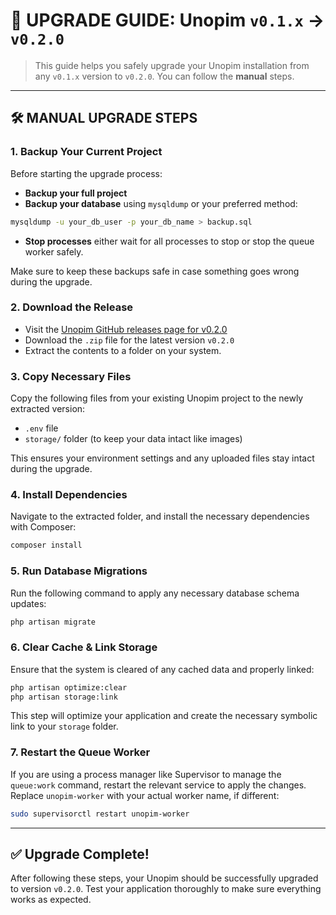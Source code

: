 # 🔼 UPGRADE GUIDE: Unopim `v0.1.x` → `v0.2.0`

> This guide helps you safely upgrade your Unopim installation from any `v0.1.x` version to `v0.2.0`. You can follow the **manual** steps.

---

## 🛠️ MANUAL UPGRADE STEPS

### 1. **Backup Your Current Project**

Before starting the upgrade process:

* **Backup your full project**
* **Backup your database** using `mysqldump` or your preferred method:

```bash
mysqldump -u your_db_user -p your_db_name > backup.sql
```
* **Stop processes** either wait for all processes to stop or stop the queue worker safely.

Make sure to keep these backups safe in case something goes wrong during the upgrade.

### 2. **Download the Release**

* Visit the [Unopim GitHub releases page for v0.2.0](https://github.com/unopim/unopim/archive/refs/tags/v0.2.0.zip)
* Download the `.zip` file for the latest version `v0.2.0`
* Extract the contents to a folder on your system.

### 3. **Copy Necessary Files**

Copy the following files from your existing Unopim project to the newly extracted version:

* `.env` file
* `storage/` folder (to keep your data intact like images)

This ensures your environment settings and any uploaded files stay intact during the upgrade.

### 4. **Install Dependencies**

Navigate to the extracted folder, and install the necessary dependencies with Composer:

```bash
composer install
```

### 5. **Run Database Migrations**

Run the following command to apply any necessary database schema updates:

```bash
php artisan migrate
```

### 6. **Clear Cache & Link Storage**

Ensure that the system is cleared of any cached data and properly linked:

```bash
php artisan optimize:clear
php artisan storage:link
```

This step will optimize your application and create the necessary symbolic link to your `storage` folder.

### 7. **Restart the Queue Worker**

If you are using a process manager like Supervisor to manage the `queue:work` command, restart the relevant service to apply the changes. Replace `unopim-worker` with your actual worker name, if different:

```bash
sudo supervisorctl restart unopim-worker
```

---

## ✅ Upgrade Complete!

After following these steps, your Unopim should be successfully upgraded to version `v0.2.0`. Test your application thoroughly to make sure everything works as expected.
